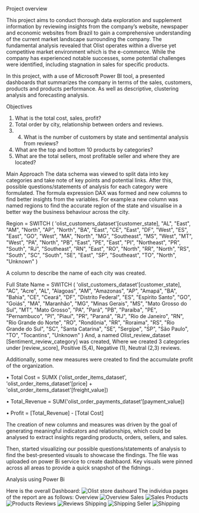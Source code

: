 Project overview

This project aims to conduct thorough data exploration and supplement information by reviewing insights from the company’s website, newspaper and economic websites from Brazil to gain a comprehensive understanding of the current market landscape surrounding the company. The fundamental analysis revealed that Olist operates within a diverse yet competitive market environment which is the e-commerce. While the company has experienced notable successes, some potential challenges were identified, including stagnation in sales for specific products. 

In this project, with a use of Microsoft Power BI tool, a presented dashboards that summarizes the company in terms of the sales, customers, products and products performance. As well as descriptive, clustering analysis and forecasting analysis.

Objectives
1.	What is the total cost, sales, profit?
2.	Total order by city, relationship between orders and reviews.
3.	4.	What is the number of customers by state and sentimental analysis from reviews? 
5.	What are the top and bottom 10 products by categories?
6.	What are the total sellers, most profitable seller and where they are located?

Main Approach
The data schema was viewed to split data into key categories and take note of key points and potential links. After this, possible questions/statements of analysis for each category were formulated. The formula expression DAX was formed and new columns to find better insights from the variables. 
For example:a new column was named regions to find the accurate region of the state and visualise in a better way the business behaviour across the city. 

Region =
SWITCH (
    'olist_customers_dataset'[customer_state],
    "AL", "East",
    "AM", "North",
    "AP", "North",
    "BA", "East",
    "CE", "East",
    "DF", "West",
    "ES", "East",
    "GO", "West",
    "MA", "North",
    "MG", "Southeast",
    "MS", "West",
    "MT", "West",
    "PA", "North",
    "PB", "East",
    "PE", "East",
    "PI", "Northeast",
    "PR", "South",
    "RJ", "Southeast",
    "RN", "East",
    "RO", "North",
    "RR", "North",
    "RS", "South",
    "SC", "South",
    "SE", "East",
    "SP", "Southeast",
    "TO", "North",
    "Unknown"
)

A column to describe the name of each city was created.

Full State Name =
SWITCH (
    'olist_customers_dataset'[customer_state],
    "AC", "Acre",
    "AL", "Alagoas",
    "AM", "Amazonas",
    "AP", "Amapá",
    "BA", "Bahia",
    "CE", "Ceará",
    "DF", "Distrito Federal",
    "ES", "Espírito Santo",
    "GO", "Goiás",
    "MA", "Maranhão",
    "MG", "Minas Gerais",
    "MS", "Mato Grosso do Sul",
    "MT", "Mato Grosso",
    "PA", "Pará",
    "PB", "Paraíba",
    "PE", "Pernambuco",
    "PI", "Piauí",
    "PR", "Paraná",
    "RJ", "Rio de Janeiro",
    "RN", "Rio Grande do Norte",
    "RO", "Rondônia",
    "RR", "Roraima",
    "RS", "Rio Grande do Sul",
    "SC", "Santa Catarina",
    "SE", "Sergipe",
    "SP", "São Paulo",
    "TO", "Tocantins",
    "Unknown"
)
And, a named Olist_review_dataset [Sentiment_review_category] was created, Where we created 3 categories under [review_score], Positive (5,4), Negative (1), Neutral (2,3) reviews. 

Additionally, some new measures were created to find the accumulate profit of the organization.

•	Total Cost = SUMX ('olist_order_items_dataset', 'olist_order_items_dataset'[price] + 'olist_order_items_dataset'[freight_value])

•	Total_Revenue = SUM('olist_order_payments_dataset'[payment_value])

•	Profit = [Total_Revenue] - [Total Cost]

The creation of new columns and measures was driven by the goal of generating meaningful indicators and relationships, which could be analysed to extract insights regarding products, orders, sellers, and sales.

Then, started visualizing our possible questions/statements of analysis to find the best-presented visuals to showcase the findings. The file was uploaded on power Bi service to create dashbaord. Key visuals were pinned across all areas to provide a quick snapshot of the fidnings .


Analysis using Power Bi 

Here is the overall Dashboard:
![Olist store dashoard](https://github.com/HajiraHaja/Olist-Store-Analysis---PowerBi/assets/166501265/35968517-78ba-45ed-b9a4-e0653da0449f)
The individua pages of the report are as follows:
Overview
![Overview](https://github.com/HajiraHaja/Olist-Store-Analysis---PowerBi/assets/166501265/1446401d-a5e5-4813-a7a5-2eb50026434b)
Sales 
![Sales](https://github.com/HajiraHaja/Olist-Store-Analysis---PowerBi/assets/166501265/495fa2e6-8faa-4c6b-b5d7-f612f9996c89)
Products
![Products](https://github.com/HajiraHaja/Olist-Store-Analysis---PowerBi/assets/166501265/62f225fe-61ed-47ac-8af5-ab5028b86602)
Reviews
![Reviews](https://github.com/HajiraHaja/Olist-Store-Analysis---PowerBi/assets/166501265/d4163cf2-d560-495e-a542-9940f3f291f1)
Shipping 
![Shipping](https://github.com/HajiraHaja/Olist-Store-Analysis---PowerBi/assets/166501265/9f41b94e-688d-4b25-b5b8-98c3f9c3c148)
Seller 
![Shipping](https://github.com/HajiraHaja/Olist-Store-Analysis---PowerBi/assets/166501265/86b33a98-a9af-4569-a280-659f83575f4a)
